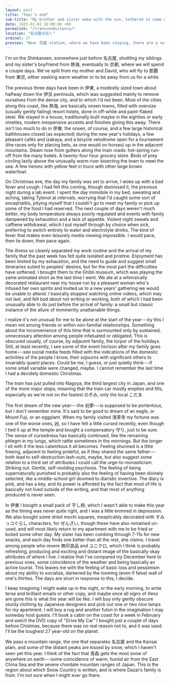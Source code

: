 ```yaml
---
layout: post
title: "Year's end"
sub-title: "My brother and sister wake with the sun, tethered to some other, continental time-zone."
date: 2025-01-02 10:00:00 +09
permalink: "/transconductance/"
location: "名古屋の近く"
ordinal: 37
preview: "Near 花園 station, where we have been staying, there are a number of 喫茶店 that open early, occupied by aging Kyoto women who smoke and read the paper."
---
```


I'm on the Shinkansen, somewhere just before 名古屋, shuttling my siblings and my sister's boyfriend from 熱海, eventually to 京都, where we will spend a couple days. We've split from my mother and David, who will fly to 那覇 from 東京, either seeking warm weather or to be away from us for a while.

The previous three days have been in 伊東, a modestly sized town about halfway down the 伊豆 peninsula, which was suggested mainly to remove ourselves from the dense city, and to which I'd not been. Most of the cities along this coast, like 熱海, are basically onsen towns, filled with oversize (usually gently failing) resort hotels, done in off-white and paint-flaked steel. We stayed in a house, traditionally built maybe in the eighties or early nineties, modern inexpensive accents and finishes giving this away. There isn't too much to do in 伊東: the onsen, of course, and a few large historical bathhouses closed (as expected) during the new year's holidays, a few pleasant cafés and izakaya, and a bicycle velodrome open for a tournament (the races only for placing bets, as one would on horses) up in the adjacent mountains. Steam rose from gutters along the main roads: hot-spring run-off from the many hotels. A twenty-four hour grocery store. Birds of prey circling lazily above the unusually warm river bisecting the town to meet the sea. A few herons with yellow feet in truce with other large brown waterfowl.

On Christmas eve, the day my family was set to arrive, I woke up with a bad fever and cough. I had felt this coming, though dismissed it, the previous night during a lab event. I spent the day immobile in my bed, sweating and aching, taking Tylenol at intervals, worrying that I'd caught some sort of encephalitis, pitying myself that I couldn't go to meet my family or pick up some of the food I had reserved. The next couple of days weren't much better, my body temperature always poorly regulated and events with family dampened by exhaustion and a lack of appetite. Violent night sweats and caffiene withdrawal, which I put myself through by choice when sick, preferring to switch entirely to water and electrolyte drinks. The kind of fever that makes even leisurely media viewing impossible. I would pace, then lie down, then pace again.

The illness so cleanly separated my work routine and the arrival of my family that the past week has felt quite isolated and pristine. Enjoyment has been limited by my exhaustion, and the need to guide and suggest small itineraries suited to peoples' desires, but for the most part the difficulties have softened. I brought them to the Ghibli museum, which was playing the same animated short as the last time I went. We ate at a whimsically decorated restaurant near my house run by a pleasant woman who's infused her own spirits and invited us to a new years' gathering we would be unable to attend. I basically stopped watching online videos, which may not last, and felt bad about not writing or working, both of which I had been unusually able to do just before the arrival of family: a small but classic instance of the allure of imminently unattainable things.

I realize it's not unusual for me to be alone at the start of the year---by this I mean not among friends or within non-familial relationships. Something about the inconvenience of this time that is surmounted only by sustained, unnecessary attention among people infatuated or obligated. This is obscured usually, of course, by adjacent family, the torpor of the holidays. Still, at least recently, I see some of the event horizon after my family goes home---see social media feeds filled with the indications of the domestic activities of the people I know, their sojourns with significant others to invariably quaint places. Could be me, I guess, or just quietly think---if some small variable were changed, maybe. I cannot remember the last time I had a decidely domestic Christmas.

The train has just pulled into Nagoya, the third largest city in Japan, and one of the more major stops, meaning that the train car mostly empties and fills, especially as we're not on the fastest のぞみ, only the local こだま.

The first dream of the new year---the 初夢---is supposed to be portentous, but I don't remember mine. It's said to be good to dream of an eagle, or Mount Fuji, or an eggplant. When my family visited 浅草寺 my fortune was one of the worse ones, 凶, so I have felt a little cursed recently, even though I tied it up at the temple and bought a compensatory 守り, just to be sure. The sense of cursedness has basically continued, like the remaining phlegm in my lungs, which rattle sometimes in the mornings. But the longer I sit with it the less calamitous it all becomes. Feeling shunned is a little freeing, adjacent to feeling prideful, as if they shared the same father---both lead to self-destruction lash-outs, maybe, but also suggest some relation to a third set of attributes I could call the urge-to-monasticism. Striking out. Gentle, self-molding psychosis. The feeling of being supernaturally punished is probably also the feeling of having been divinely selected, like a middle-school girl doomed to diaristic invective. The diary is pink, and has a key, and its power is afforded by the fact that most of life is basically not lived outside of the writing, and that most of anything produced is never seen.

In 伊東 I bought a small pack of 干し柿, which I wasn't able to make this year as the timing was never quite right, and I was a little enmired in depression. We also bought some dried mochi squares, inexplicably decorated with すみっコぐらし characters, for ぜんざい, though these have also remained un-used, and will most likely return to my apartment with me to be fried or boiled some other day. My sister has been combing through 7-11s for new snacks, and each day finds one better than all the rest, she claims. I travel among people who revere 無印良品 and ユニクロ, which I think is probably refreshing, producing and exciting and distant image of the basically okay attributes of where I live. I realize that I've compared my December here to previous ones, some coincidence of the weather and being basically an active tourist. This leaves me with the feeling of basic loss and pessimism about my ability to socialize, darkened by the looming (even if false) wall of one's thirties. The days are short in response to this, I decide.

I keep imagining I might wake up in the night, or the early morning, to write terse and brilliant emails or other copy, and maybe once all signs of illess are gone this is what the year will be like. I will buy only gently obscure sturdy clothing by Japanese designers and pick out one or two nice lamps for my apartment. I will buy a rug and another futon in the imagination I may someday host guests. I'll book a cabin on the coast for a week in February and watch the DVD copy of "Drive My Car" I bought just a couple of days before Chistmas, because there was no real reason not to, and it was used. I'll be the toughest 27 year-old on the planet.

We pass a mountain range, the one that separates 名古屋 and the Kansai plain, and some of the distant peaks are kissed by snow, which I haven't seen yet this year. I think of the fact that 青森 gets the most snow of anywhere on earth---some coincidence of warm, humid air from the East China Sea and the severe chordate mountain ranges of Japan. This is the region about which Snow Country is written, and is where Dazai's family is from. I'm not sure when I might ever go there.
